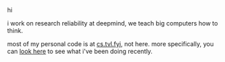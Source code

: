 hi

i work on research reliability at deepmind, we teach big computers how to think.

most of my personal code is at [cs.tvl.fyi](https://cs.tvl.fyi), not here. more specifically, you can [look here](https://cl.tvl.fyi/q/owner:tazjin) to see what i've been doing recently.
